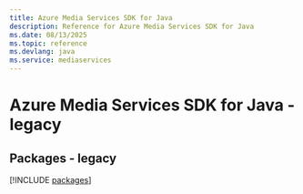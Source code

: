 ```yaml
---
title: Azure Media Services SDK for Java
description: Reference for Azure Media Services SDK for Java
ms.date: 08/13/2025
ms.topic: reference
ms.devlang: java
ms.service: mediaservices
---
```

# Azure Media Services SDK for Java - legacy
## Packages - legacy
[!INCLUDE [packages](media-services-index.md)]